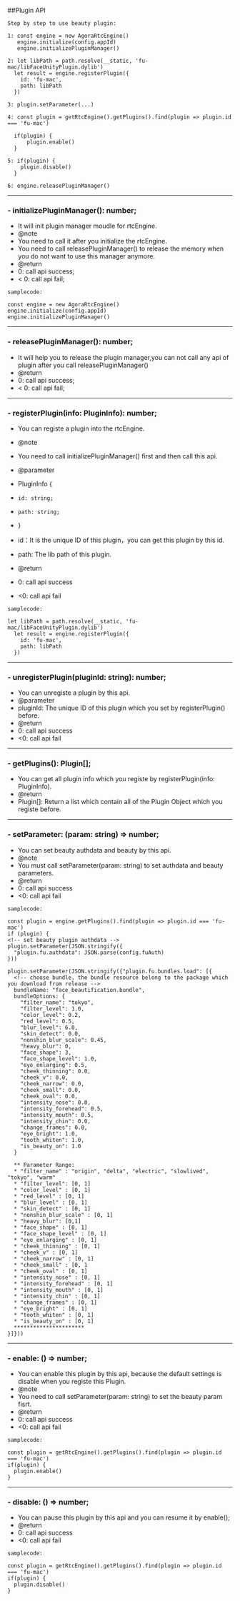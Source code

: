 ##Plugin API

```
Step by step to use beauty plugin:
 
1: const engine = new AgoraRtcEngine()
   engine.initialize(config.appId)
   engine.initializePluginManager()

2: let libPath = path.resolve(__static, 'fu-mac/libFaceUnityPlugin.dylib')
  let result = engine.registerPlugin({
    id: 'fu-mac',
    path: libPath
  })

3: plugin.setParameter(...)

4: const plugin = getRtcEngine().getPlugins().find(plugin => plugin.id === 'fu-mac')

  if(plugin) {
      plugin.enable()
  }

5: if(plugin) {
    plugin.disable()
  }
    
6: engine.releasePluginManager()
```


*****
### - initializePluginManager(): number;

 
- It will init plugin manager moudle for rtcEngine. 
- @note
- You need to call it after you initialize the rtcEngine.
- You need to call releasePluginManager() to release the memory when you do not want to use this manager anymore.
- @return 
- 0: call api success;
- < 0: call api fail;

```
samplecode:

const engine = new AgoraRtcEngine()
engine.initialize(config.appId)
engine.initializePluginManager()
```
*****
### - releasePluginManager(): number;


- It will help you to release the plugin manager,you can not call any api of plugin after you call releasePluginManager()
- @return
- 0: call api success;
- < 0: call api fail;

*****
### - registerPlugin(info: PluginInfo): number;


- You can registe a plugin into the rtcEngine.
- @note
- You need to call initializePluginManager() first and then call this api.

- @parameter
- PluginInfo {
-     id: string;
-     path: string;
- }

- id：It is the unique ID of this plugin，you can get this plugin by this id.
- path: The lib path of this plugin.
- @return
- 0: call api success
- <0: call api fail


```
samplecode:

let libPath = path.resolve(__static, 'fu-mac/libFaceUnityPlugin.dylib')
  let result = engine.registerPlugin({
    id: 'fu-mac',
    path: libPath
  })
```
*****
### - unregisterPlugin(pluginId: string): number;


- You can unregiste a plugin by this api.
- @parameter
- pluginId: The unique ID of this plugin which you set by registerPlugin() before.
- @return
- 0: call api success
- <0: call api fail

*****
### - getPlugins(): Plugin[];

- You can get all plugin info which you registe by registerPlugin(info: PluginInfo).
- @return
- Plugin[]: Return a list which contain all of the Plugin Object which you registe before.

*****
### - setParameter: (param: string) => number;

- You can set beauty authdata and beauty by this api.
- @note
- You must call setParameter(param: string) to set authdata and beauty parameters.
- @return
- 0: call api success
- <0: call api fail

```
samplecode:

const plugin = engine.getPlugins().find(plugin => plugin.id === 'fu-mac')
if (plugin) {
<!-- set beauty plugin authdata -->
plugin.setParameter(JSON.stringify({
  "plugin.fu.authdata": JSON.parse(config.fuAuth)
}))

plugin.setParameter(JSON.stringify({"plugin.fu.bundles.load": [{
  <!-- choose bundle, the bundle resource belong to the package which you download from release -->
  bundleName: "face_beautification.bundle",
  bundleOptions: {
    "filter_name": "tokyo",
    "filter_level": 1.0,    
    "color_level": 0.2,
    "red_level": 0.5,
    "blur_level": 6.0,
    "skin_detect": 0.0,
    "nonshin_blur_scale": 0.45,
    "heavy_blur": 0,
    "face_shape": 3,
    "face_shape_level": 1.0,
    "eye_enlarging": 0.5,
    "cheek_thinning": 0.0,
    "cheek_v": 0.0,
    "cheek_narrow": 0.0,
    "cheek_small": 0.0,
    "cheek_oval": 0.0,
    "intensity_nose": 0.0,
    "intensity_forehead": 0.5,
    "intensity_mouth": 0.5,
    "intensity_chin": 0.0,
    "change_frames": 0.0,
    "eye_bright": 1.0,
    "tooth_whiten": 1.0,
    "is_beauty_on": 1.0
  }
  
  ** Parameter Range:
  * "filter_name" : "origin", "delta", "electric", "slowlived", "tokyo", "warm"
  * "filter_level": [0, 1]
  * "color_level" : [0, 1]
  * "red_level" : [0, 1]
  * "blur_level" : [0, 1]
  * "skin_detect" : [0, 1]
  * "nonshin_blur_scale" : [0, 1]
  * "heavy_blur": [0,1]
  * "face_shape" : [0, 1]
  * "face_shape_level" : [0, 1]
  * "eye_enlarging" : [0, 1]
  * "cheek_thinning" : [0, 1]
  * "cheek_v" : [0, 1]
  * "cheek_narrow" : [0, 1]
  * "cheek_small" : [0, 1
  * "cheek_oval" : [0, 1]
  * "intensity_nose" : [0, 1]
  * "intensity_forehead" : [0, 1]
  * "intensity_mouth" : [0, 1]
  * "intensity_chin" : [0, 1]
  * "change_frames" : [0, 1]
  * "eye_bright" : [0, 1]
  * "tooth_whiten" : [0, 1]
  * "is_beauty_on" : [0, 1]
  **********************
}]}))
```

*****
### - enable: () => number;

- You can enable this plugin by this api, because the default settings is disable when you registe this Plugin.
- @note
- You need to call setParameter(param: string) to set the beauty param fisrt.
- @return 
- 0: call api success
- <0: call api fail


```
samplecode:

const plugin = getRtcEngine().getPlugins().find(plugin => plugin.id === 'fu-mac')
if(plugin) {
  plugin.enable()
}
```

*****
### - disable: () => number;

- You can pause this plugin by this api and you can resume it by enable();
- @return
- 0: call api success
- <0: call api fail


```
samplecode:

const plugin = getRtcEngine().getPlugins().find(plugin => plugin.id === 'fu-mac')
if(plugin) {
  plugin.disable()
}
```

